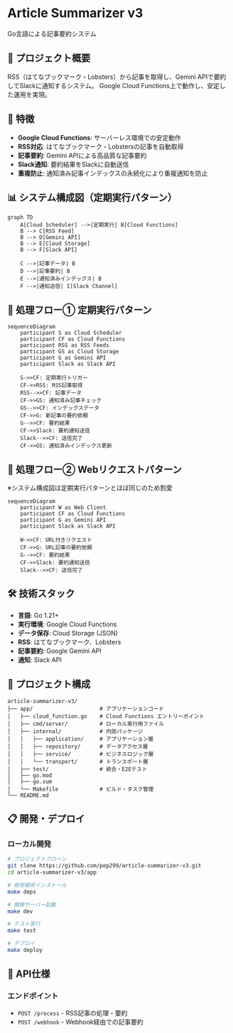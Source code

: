# Article Summarizer v3

Go言語による記事要約システム

## 🎯 プロジェクト概要

RSS（はてなブックマーク・Lobsters）から記事を取得し、Gemini APIで要約してSlackに通知するシステム。
Google Cloud Functions上で動作し、安定した運用を実現。

## 🚀 特徴

- **Google Cloud Functions**: サーバーレス環境での安定動作
- **RSS対応**: はてなブックマーク・Lobstersの記事を自動取得
- **記事要約**: Gemini APIによる高品質な記事要約
- **Slack通知**: 要約結果をSlackに自動送信
- **重複防止**: 通知済み記事インデックスの永続化により重複通知を防止

## 📊 システム構成図（定期実行パターン）

```mermaid
graph TD
    A[Cloud Scheduler] -->|定期実行| B[Cloud Functions]
    B --> C[RSS Feed]
    B --> D[Gemini API]
    B --> E[Cloud Storage]
    B --> F[Slack API]

    C -->|記事データ| B
    D -->|記事要約| B
    E -->|通知済みインデックス| B
    F -->|通知送信| I[Slack Channel]
```

## 🔄 処理フロー① 定期実行パターン

```mermaid
sequenceDiagram
    participant S as Cloud Scheduler
    participant CF as Cloud Functions
    participant RSS as RSS Feeds
    participant GS as Cloud Storage
    participant G as Gemini API
    participant Slack as Slack API
    
    S->>CF: 定期実行トリガー
    CF->>RSS: RSS記事取得
    RSS-->>CF: 記事データ
    CF->>GS: 通知済み記事チェック
    GS-->>CF: インデックスデータ
    CF->>G: 新記事の要約依頼
    G-->>CF: 要約結果
    CF->>Slack: 要約通知送信
    Slack-->>CF: 送信完了
    CF->>GS: 通知済みインデックス更新
```

## 🔄 処理フロー② Webリクエストパターン

※システム構成図は定期実行パターンとほぼ同じのため割愛

```mermaid
sequenceDiagram
    participant W as Web Client
    participant CF as Cloud Functions
    participant G as Gemini API
    participant Slack as Slack API
    
    W->>CF: URL付きリクエスト
    CF->>G: URL記事の要約依頼
    G-->>CF: 要約結果
    CF->>Slack: 要約通知送信
    Slack-->>CF: 送信完了
```

## 🛠️ 技術スタック

- **言語**: Go 1.21+
- **実行環境**: Google Cloud Functions
- **データ保存**: Cloud Storage (JSON)
- **RSS**: はてなブックマーク、Lobsters
- **記事要約**: Google Gemini API
- **通知**: Slack API

## 📁 プロジェクト構成

```
article-summarizer-v3/
├── app/                     # アプリケーションコード
│   ├── cloud_function.go    # Cloud Functions エントリーポイント
│   ├── cmd/server/          # ローカル実行用ファイル
│   ├── internal/            # 内部パッケージ
│   │   ├── application/     # アプリケーション層
│   │   ├── repository/      # データアクセス層
│   │   ├── service/         # ビジネスロジック層
│   │   └── transport/       # トランスポート層
│   ├── test/                # 統合・E2Eテスト
│   ├── go.mod
│   ├── go.sum
│   └── Makefile             # ビルド・タスク管理
└── README.md
```

## 📋 開発・デプロイ

### ローカル開発

```bash
# プロジェクトクローン
git clone https://github.com/pep299/article-summarizer-v3.git
cd article-summarizer-v3/app

# 依存関係インストール
make deps

# 開発サーバー起動
make dev

# テスト実行
make test

# デプロイ
make deploy
```

## 📄 API仕様

### エンドポイント

- `POST /process` - RSS記事の処理・要約
- `POST /webhook` - Webhook経由での記事要約
